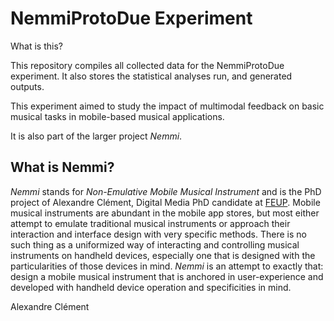 # NemmiProtoDue Experiment
What is this?

This repository compiles all collected data for the NemmiProtoDue experiment. It also stores the statistical analyses run, and generated outputs.

This experiment aimed to study the impact of multimodal feedback on basic musical tasks in mobile-based musical applications.

It is also part of the larger project *Nemmi*.

## What is Nemmi?

*Nemmi* stands for *Non-Emulative Mobile Musical Instrument* and is the PhD project of Alexandre Clément, Digital Media PhD candidate at [FEUP](https://www.fe.up.pt).
Mobile musical instruments are abundant in the mobile app stores, but most either attempt to emulate traditional musical instruments or approach their interaction and interface design with very specific methods. There is no such thing as a uniformized way of interacting and controlling musical instruments on handheld devices, especially one that is designed with the particularities of those devices in mind.
*Nemmi* is an attempt to exactly that: design a mobile musical instrument that is anchored in user-experience and developed with handheld device operation and specificities in mind.

Alexandre Clément
